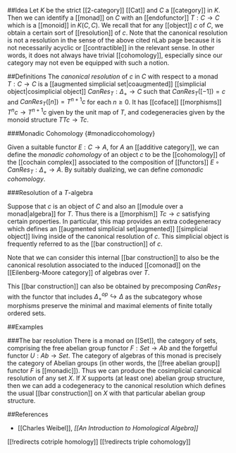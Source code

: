 ##Idea
Let $K$ be the strict [[2-category]] [[Cat]] and $C$ a [[category]] in $K$. Then we can identify a [[monad]] on $C$ with an [[endofunctor]] $T:C\to C$ which is a [[monoid]] in $K(C,C)$. We recall that for any [[object]] $c$ of $C$, we obtain a certain sort of [[resolution]] of $c$. Note that the canonical resolution is not a resolution in the sense of the above cited nLab page because it is not necessarily acyclic or [[contractible]] in the relevant sense. In other words, it does not always have trivial [[cohomology]], especially since our category may not even be equipped with such a notion. 

##Definitions
The _canonical resolution_ of $c$ in $C$ with respect to a monad $T:C\to C$ is a [[augmented simplicial set|coaugmented]] [[simplicial object|cosimplicial object]] $CanRes_T:\Delta_+\to C$ such that $CanRes_T([-1])=c$ and $CanRes_T([n])=T^{n+1}c$ for each $n\geq 0$. It has [[coface]] [[morphisms]] $T^{n}c\to T^{n+1}c$ given by the unit map of $T$, and codegeneracies given by the monoid structure $T T c\to T c$. 

###Monadic Cohomology
{#monadiccohomology}

Given a suitable functor $E:C\to A$, for $A$ an [[additive category]], we can define the _monadic cohomology_ of an object $c$ to be the [[cohomology]] of the [[cochain complex]] associated to the composition of [[functors]] $E\circ CanRes_T:\Delta_+\to A.$ By suitably dualizing, we can define _comonadic cohomology_. 

###Resolution of a $T$-algebra

Suppose that $c$ is an object of $C$ and also an [[module over a monad|algebra]] for $T$. Thus there is a [[morphism]] $T c\to c$ satisfying certain properties. In particular, this map provides an extra codegeneracy which defines an [[augmented simplicial set|augmented]] [[simplicial object]] living inside of the canonical resolution of $c$. This simplicial object is frequently referred to as the [[bar construction]] of $c$. 

Note that we can consider this internal [[bar construction]] to also be the canonical resolution associated to the induced [[comonad]] on the [[Eilenberg-Moore category]] of algebras over $T$. 

This [[bar construction]] can also be obtained by precomposing $CanRes_T$ with the functor that includes $\Delta^{op}_+\hookrightarrow \Delta$ as the subcategory whose morphisms preserve the minimal and maximal elements of finite totally ordered sets. 

##Examples

###The bar resolution
There is a monad on [[Set]], the category of sets, comprising the free abelian group functor $F:Set\to Ab$ and the forgetful functor $U:Ab\to Set$. The category of algebras of this monad is precisely the category of Abelian groups (in other words, the [[free abelian group]] functor $F$ is [[monadic]]). Thus we can produce the cosimplicial canonical resolution of any set $X$. If $X$ supports (at least one) abelian group structure, then we can add a codegeneracy to the canonical resolution which defines the usual [[bar construction]] on $X$ with that particular abelian group structure.  


##References 

* [[Charles Weibel]], _[[An Introduction to Homological Algebra]]_


[[!redirects cotriple homology]]
[[!redirects triple cohomology]]
